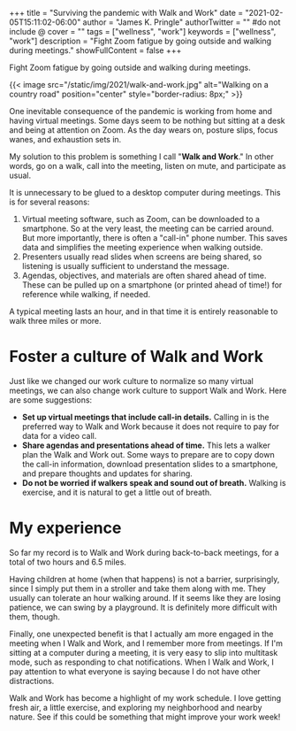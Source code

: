 +++
title = "Surviving the pandemic with Walk and Work"
date = "2021-02-05T15:11:02-06:00"
author = "James K. Pringle"
authorTwitter = "" #do not include @
cover = ""
tags = ["wellness", "work"]
keywords = ["wellness", "work"]
description = "Fight Zoom fatigue by going outside and walking during meetings."
showFullContent = false
+++

Fight Zoom fatigue by going outside and walking during meetings.

{{< image src="/static/img/2021/walk-and-work.jpg" alt="Walking on a country road" position="center" style="border-radius: 8px;" >}}

One inevitable consequence of the pandemic is working from home and having virtual meetings. Some days seem to be nothing but sitting at a desk and being at attention on Zoom. As the day wears on, posture slips, focus wanes, and exhaustion sets in.

My solution to this problem is something I call "**Walk and Work**." In other words, go on a walk, call into the meeting, listen on mute, and participate as usual.

It is unnecessary to be glued to a desktop computer during meetings. This is for several reasons:

1. Virtual meeting software, such as Zoom, can be downloaded to a smartphone. So at the very least, the meeting can be carried around. But more importantly, there is often a "call-in" phone number. This saves data and simplifies the meeting experience when walking outside.
2. Presenters usually read slides when screens are being shared, so listening is usually sufficient to understand the message.
3. Agendas, objectives, and materials are often shared ahead of time. These can be pulled up on a smartphone (or printed ahead of time!) for reference while walking, if needed. 

A typical meeting lasts an hour, and in that time it is entirely reasonable to walk three miles or more.

# Foster a culture of Walk and Work

Just like we changed our work culture to normalize so many virtual meetings, we can also change work culture to support Walk and Work. Here are some suggestions:

- **Set up virtual meetings that include call-in details.** Calling in is the preferred way to Walk and Work because it does not require to pay for data for a video call.
- **Share agendas and presentations ahead of time.** This lets a walker plan the Walk and Work out. Some ways to prepare are to copy down the call-in information, download presentation slides to a smartphone, and prepare thoughts and updates for sharing.
- **Do not be worried if walkers speak and sound out of breath.** Walking is exercise, and it is natural to get a little out of breath.

# My experience

So far my record is to Walk and Work during back-to-back meetings, for a total of two hours and 6.5 miles.

Having children at home (when that happens) is not a barrier, surprisingly, since I simply put them in a stroller and take them along with me. They usually can tolerate an hour walking around. If it seems like they are losing patience, we can swing by a playground. It is definitely more difficult with them, though.

Finally, one unexpected benefit is that I actually am more engaged in the meeting when I Walk and Work, and I remember more from meetings. If I'm sitting at a computer during a meeting, it is very easy to slip into multitask mode, such as responding to chat notifications. When I Walk and Work, I pay attention to what everyone is saying because I do not have other distractions.

Walk and Work has become a highlight of my work schedule. I love getting fresh air, a little exercise, and exploring my neighborhood and nearby nature. See if this could be something that might improve your work week!